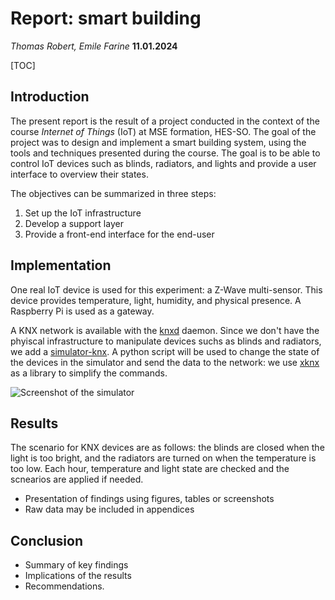 # Report: smart building

_Thomas Robert, Emile Farine_
**11.01.2024**

[TOC]

## Introduction

The present report is the result of a project conducted in the context of the course _Internet of Things_ (IoT) at MSE formation, HES-SO. The goal of the project was to design and implement a smart building system, using the tools and techniques presented during the course. The goal is to be able to control IoT devices such as blinds, radiators, and lights and provide a user interface to overview their states.

The objectives can be summarized in three steps:

1. Set up the IoT infrastructure
2. Develop a support layer
3. Provide a front-end interface for the end-user

## Implementation

One real IoT device is used for this experiment: a Z-Wave multi-sensor. This device provides temperature, light, humidity, and physical presence. A Raspberry Pi is used as a gateway.

A KNX network is available with the [knxd](https://github.com/knxd/knxd) daemon. Since we don't have the phyiscal infrastructure to manipulate devices suchs as blinds and radiators, we add a [simulator-knx](https://github.com/isisdaude/simulator-knx). A python script will be used to change the state of the devices in the simulator and send the data to the network: we use [xknx](https://github.com/XKNX/xknx) as a library to simplify the commands.

![Screenshot of the simulator](report-assets/simulator-knx.png)

## Results

The scenario for KNX devices are as follows: the blinds are closed when the light is too bright, and the radiators are turned on when the temperature is too low. Each hour, temperature and light state are checked and the scnearios are applied if needed.

- Presentation of findings using figures, tables or screenshots
- Raw data may be included in appendices

## Conclusion

- Summary of key findings
- Implications of the results
- Recommendations.
